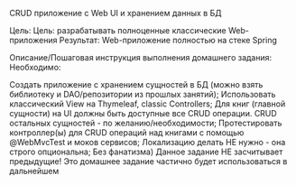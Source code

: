 CRUD приложение с Web UI и хранением данных в БД

Цель:
Цель: разрабатывать полноценные классические Web-приложения
Результат: Web-приложение полностью на стеке Spring


Описание/Пошаговая инструкция выполнения домашнего задания:
Необходимо:

Создать приложение с хранением сущностей в БД (можно взять библиотеку и DAO/репозитории из прошлых занятий);
Использовать классический View на Thymeleaf, classic Controllers;
Для книг (главной сущности) на UI должны быть доступные все CRUD операции. CRUD остальных сущностей - по желанию/необходимости;
Протестировать контроллер(ы) для CRUD операций над книгами с помощью @WebMvcTest и моков сервисов;
Локализацию делать НЕ нужно - она строго опциональна;
Без фанатизма)
Данное задание НЕ засчитывает предыдущие!
Это домашнее задание частично будет использоваться в дальнейшем